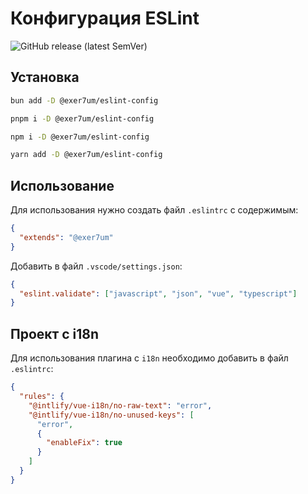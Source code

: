 # Конфигурация ESLint

![GitHub release (latest SemVer)](https://img.shields.io/github/v/release/exer7um/eslint-config?color=%232563EB&label=%D0%A0%D0%B5%D0%BB%D0%B8%D0%B7)

## Установка

```bash
bun add -D @exer7um/eslint-config
```

```bash
pnpm i -D @exer7um/eslint-config
```

```bash
npm i -D @exer7um/eslint-config
```

```bash
yarn add -D @exer7um/eslint-config
```

## Использование

Для использования нужно создать файл `.eslintrc` с содержимым:

```json
{
  "extends": "@exer7um"
}
```

Добавить в файл `.vscode/settings.json`:

```json
{
  "eslint.validate": ["javascript", "json", "vue", "typescript"]
}
```

## Проект с i18n

Для использования плагина с `i18n` необходимо добавить в файл `.eslintrc`:

```json
{
  "rules": {
    "@intlify/vue-i18n/no-raw-text": "error",
    "@intlify/vue-i18n/no-unused-keys": [
      "error",
      {
        "enableFix": true
      }
    ]
  }
}
```
